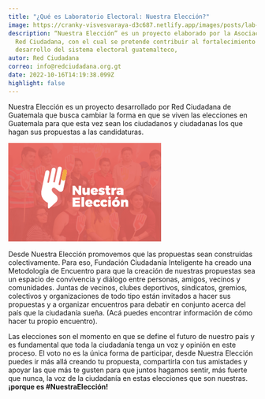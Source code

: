 ```yaml
---
title: "¿Qué es Laboratorio Electoral: Nuestra Elección?"
image: https://cranky-visvesvaraya-d3c687.netlify.app/images/posts/lab-electoral-09.png
description: “Nuestra Elección” es un proyecto elaborado por la Asociación Civil
  Red Ciudadana, con el cual se pretende contribuir al fortalecimiento y
  desarrollo del sistema electoral guatemalteco,
autor: Red Ciudadana
correo: info@redciudadana.org.gt
date: 2022-10-16T14:19:38.099Z
highlight: false
---
```

<!--StartFragment-->

Nuestra Elección es un proyecto desarrollado por Red Ciudadana de Guatemala que busca cambiar la forma en que se viven las elecciones en Guatemala para que esta vez sean los ciudadanos y ciudadanas los que hagan sus propuestas a las candidaturas.

![](/images/posts/06_nuestra-eleccion.png)

Desde Nuestra Elección promovemos que las propuestas sean construidas colectivamente. Para eso, Fundación Ciudadanía Inteligente ha creado una Metodología de Encuentro para que la creación de nuestras propuestas sea un espacio de convivencia y diálogo entre personas, amigos, vecinos y comunidades. Juntas de vecinos, clubes deportivos, sindicatos, gremios, colectivos y organizaciones de todo tipo están invitados a hacer sus propuestas y a organizar encuentros para debatir en conjunto acerca del país que la ciudadanía sueña. (Acá puedes encontrar información de cómo hacer tu propio encuentro).

Las elecciones son el momento en que se define el futuro de nuestro país y es fundamental que toda la ciudadanía tenga un voz y opinión en este proceso. El voto no es la única forma de participar, desde Nuestra Elección puedes ir más allá creando tu propuesta, compartirla con tus amistades y apoyar las que más te gusten para que juntos hagamos sentir, más fuerte que nunca, la voz de la ciudadanía en estas elecciones que son nuestras. **¡porque es #NuestraElección!**

<!--EndFragment-->